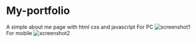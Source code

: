 # My-portfolio
A simple about me page with html css and javascript
For PC 
![screenshot1](https://github.com/Samuel109331/My-portfolio/assets/60266765/63a5ff73-67c3-4b3c-86f6-7c2abcbc78d3)
For mobile
![screenshot2](https://github.com/Samuel109331/My-portfolio/assets/60266765/f3f1b68f-6b94-4c51-b8ba-5ee327b15bac)
